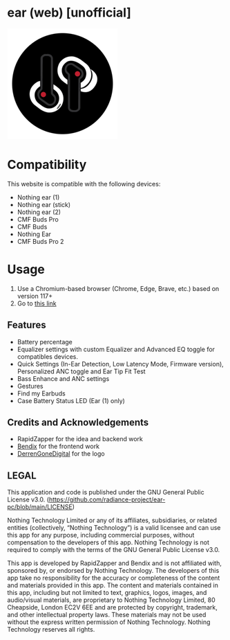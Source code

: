 # ear (web) [unofficial]

![Ear(web) Logo](res/icons/256x256.png)


# Compatibility
This website is compatible with the following devices:
- Nothing ear (1)
- Nothing ear (stick)
- Nothing ear (2)
- CMF Buds Pro
- CMF Buds
- Nothing Ear
- CMF Buds Pro 2


# Usage
1. Use a Chromium-based browser (Chrome, Edge, Brave, etc.) based on version 117+
2. Go to [this link](https://earweb.bttl.xyz/)

## Features
 - Battery percentage                  
 - Equalizer settings with custom Equalizer and Advanced EQ toggle for compatibles devices.
 - Quick Settings (In-Ear Detection, Low Latency Mode, Firmware version), Personalized ANC toggle and Ear Tip Fit Test
 - Bass Enhance and ANC settings
 - Gestures
 - Find my Earbuds 
 - Case Battery Status LED (Ear (1) only)
 
## Credits and Acknowledgements
- RapidZapper for the idea and backend work
- [Bendix](https://www.mrbrickstar.de/) for the frontend work 
- [DerrenGoneDigital](https://twitter.com/DerrenDigital) for the logo

## LEGAL

This application and code is published under the GNU General Public License v3.0. (https://github.com/radiance-project/ear-pc/blob/main/LICENSE)

Nothing Technology Limited or any of its affiliates, subsidiaries, or related entities (collectively, “Nothing Technology”) is a valid licensee and can use this app for any purpose, including commercial purposes, without compensation to the developers of this app. Nothing Technology is not required to comply with the terms of the GNU General Public License v3.0.

This app is developed by RapidZapper and Bendix and is not affiliated with, sponsored by, or endorsed by Nothing Technology. The developers of this app take no responsibility for the accuracy or completeness of the content and materials provided in this app. The content and materials contained in this app, including but not limited to text, graphics, logos, images, and audio/visual materials, are proprietary to Nothing Technology Limited, 80 Cheapside, London EC2V 6EE and are protected by copyright, trademark, and other intellectual property laws. These materials may not be used without the express written permission of Nothing Technology. Nothing Technology reserves all rights.
